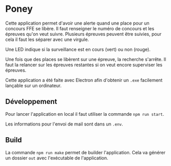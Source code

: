 # Poney
Cette application permet d'avoir une alerte quand une place pour un concours FFE se libère.
Il faut renseigner le numéro de concours et les épreuves qu'on veut suivre.
Plusieurs épreuves peuvent être suivies, pour cela il faut les séparer avec une virgule.

Une LED indique si la surveillance est en cours (vert) ou non (rouge).

Une fois que des places se libèrent sur une épreuve, la recherche s'arrête. Il faut la relancer sur les épreuves restantes si on veut encore superviser les épreuves.

Cette application a été faite avec Electron afin d'obtenir un `.exe` facilement lançable sur un ordinateur.

## Développement
Pour lancer l'application en local il faut utiliser la commande `npm run start`.

Les informations pour l'envoi de mail sont dans un `.env`.

## Build
La commande `npm run make` permet de builder l'application.
Cela va générer un dossier `out` avec l'exécutable de l'application.
